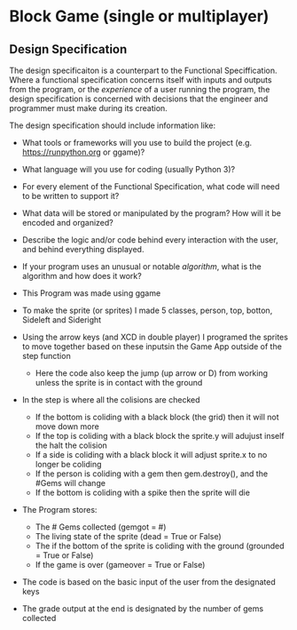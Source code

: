 # Block Game (single or multiplayer)

## Design Specification

The design specificaiton is a counterpart to the Functional Speciffication. Where a functional specification concerns itself
with inputs and outputs from the program, or the *experience* of a user running the program, the design specification is concerned with decisions that the engineer and programmer must make during its creation.

The design specification should include information like:

* What tools or frameworks will you use to build the project (e.g. https://runpython.org or ggame)?
* What language will you use for coding (usually Python 3)?
* For every element of the Functional Specification, what code will need to be written to support it?
* What data will be stored or manipulated by the program? How will it be encoded and organized?
* Describe the logic and/or code behind every interaction with the user, and behind everything displayed.
* If your program uses an unusual or notable *algorithm*, what is the algorithm and how does it work?

* This Program was made using ggame
* To make the sprite (or sprites) I made 5 classes, person, top, botton, Sideleft and Sideright
* Using the arrow keys (and XCD in double player) I programed the sprites to move together based on these inputsin the Game App outside of the step function
  * Here the code also keep the jump (up arrow or D) from working unless the sprite is in contact with the ground
* In the step is where all the colisions are checked
  * If the bottom is coliding with a black block (the grid) then it will not move down more
  * If the top is coliding with a black block the sprite.y will adujust inself the halt the colision
  * If a side is coliding with a black block it will adjust sprite.x to no longer be coliding
  * If the person is coliding with a gem then gem.destroy(), and the #Gems will change
  * If the bottom is coliding with a spike then the sprite will die
* The Program stores:
  * The # Gems collected (gemgot = #)
  * The living state of the sprite (dead = True or False)
  * The if the bottom of the sprite is coliding with the ground (grounded = True or False)
  * If the game is over (gameover = True or False)
* The code is based on the basic input of the user from the designated keys
* The grade output at the end is designated by the number of gems collected

